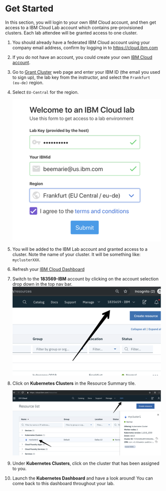 # Get Started
In this section, you will login to your own IBM Cloud account, and then get access to a IBM Cloud Lab account which contains pre-provisioned clusters. Each lab attendee will be granted access to one cluster.

1. You should already have a federated IBM Cloud account using your company email address, confirm by logging in to https://cloud.ibm.com
2. If you do not have an account, you could create your own [IBM Cloud account](https://ibm.biz/Bdzybn).
4. Go to [Grant Cluster](http://grant-cluster-iks.mybluemix.net) web page and enter your IBM ID (the email you used to sign up), the lab key from the instructor, and select the `Frankfurt (eu-de)` region.
5. Select `EU-Central` for the region.

    ![](README_images/get-clusters.png)

5. You will be added to the IBM Lab account and granted access to a cluster. Note the name of your cluster. It will be something like: `myclusterXXX`.
6. Refresh your [IBM Cloud Dashboard](https://cloud.ibm.com)
7. Switch to the **183569-IBM** account by clicking on the account selection drop down in the top nav bar.
   ![](README_images/ibmaccount.png)
8. Click on **Kubernetes Clusters** in the Resource Summary tile.

    ![](README_images/dashboard.png)

9.  Under **Kubernetes Clusters**, click on the cluster that has been assigned to you.
10. Launch the **Kubernetes Dashboard** and have a look around! You can come back to this dashboard throughout your lab.
